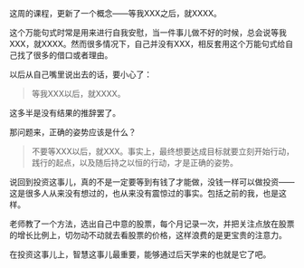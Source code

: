 这周的课程，更新了一个概念——等我XXX之后，就XXXX。

这个万能句式时常是用来进行自我安慰，当一件事儿做不好的时候，总会说等我XXX，就XXXX。然而很多情况下，自己并没有XXX，相反套用这个万能句式给自己找了很多的借口或者理由。

以后从自己嘴里说出去的话，要小心了：
> 等我XXX以后，就XXXX。

这多半是没有结果的推辞罢了。

那问题来，正确的姿势应该是什么？
> 不要等XXX以后，就XXX。事实上，最终想要达成目标就要立刻开始行动，践行的起点，以及随后持之以恒的行动，才是正确的姿势。

说回到投资这事儿，真的不是一定要等到有钱了才能做，没钱一样可以做投资——这是很多人从来没有想过的，也从来没有震惊过的事实。包括之前的我，也是这样。

老师教了一个方法，选出自己中意的股票，每个月记录一次，并把关注点放在股票的增长比例上，切勿动不动就去看股票的价格，这样浪费的是更宝贵的注意力。

在投资这事儿上，智慧这事儿最重要，能够通过后天学来的也就是它了吧。



